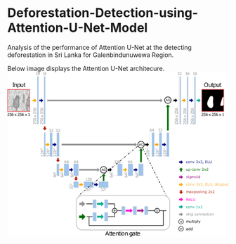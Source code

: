 # Deforestation-Detection-using-Attention-U-Net-Model
Analysis of the performance of Attention U-Net at the detecting deforestation in Sri Lanka for Galenbindunuwewa Region.

Below image displays the Attention U-Net architecure. 
![image alt](https://github.com/AyeshaChandrasena/Deforestation-Detection-using-Attention-U-Net-Model/blob/4f8b620da8ea36a95c66ad4b61d00600f4264c4e/Example-of-2D-Attention-U-Net-architecture-with-3-downsampling-levels-and-detailed.png)

